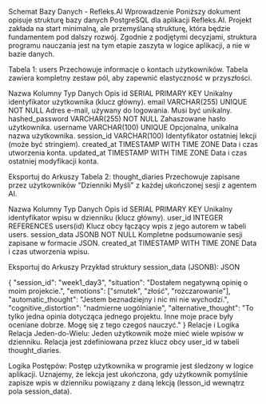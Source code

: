 Schemat Bazy Danych - Refleks.AI
Wprowadzenie
Poniższy dokument opisuje strukturę bazy danych PostgreSQL dla aplikacji Refleks.AI. Projekt zakłada na start minimalną, ale przemyślaną strukturę, która będzie fundamentem pod dalszy rozwój. Zgodnie z podjętymi decyzjami, struktura programu nauczania jest na tym etapie zaszyta w logice aplikacji, a nie w bazie danych.

Tabela 1: users
Przechowuje informacje o kontach użytkowników. Tabela zawiera kompletny zestaw pól, aby zapewnić elastyczność w przyszłości.

Nazwa Kolumny	Typ Danych	Opis
id	SERIAL PRIMARY KEY	Unikalny identyfikator użytkownika (klucz główny).
email	VARCHAR(255) UNIQUE NOT NULL	Adres e-mail, używany do logowania. Musi być unikalny.
hashed_password	VARCHAR(255) NOT NULL	Zahaszowane hasło użytkownika.
username	VARCHAR(100) UNIQUE	Opcjonalna, unikalna nazwa użytkownika.
session_id	VARCHAR(100)	Identyfikator ostatniej lekcji (może być stringiem).
created_at	TIMESTAMP WITH TIME ZONE	Data i czas utworzenia konta.
updated_at	TIMESTAMP WITH TIME ZONE	Data i czas ostatniej modyfikacji konta.

Eksportuj do Arkuszy
Tabela 2: thought_diaries
Przechowuje zapisane przez użytkowników "Dzienniki Myśli" z każdej ukończonej sesji z agentem AI.

Nazwa Kolumny	Typ Danych	Opis
id	SERIAL PRIMARY KEY	Unikalny identyfikator wpisu w dzienniku (klucz główny).
user_id	INTEGER REFERENCES users(id)	Klucz obcy łączący wpis z jego autorem w tabeli users.
session_data	JSONB NOT NULL	Kompletne podsumowanie sesji zapisane w formacie JSON.
created_at	TIMESTAMP WITH TIME ZONE	Data i czas utworzenia wpisu.

Eksportuj do Arkuszy
Przykład struktury session_data (JSONB):
JSON

{
  "session_id": "week1_day3",
  "situation": "Dostałem negatywną opinię o moim projekcie.",
  "emotions": ["smutek", "złość", "rozczarowanie"],
  "automatic_thought": "Jestem beznadziejny i nic mi nie wychodzi.",
  "cognitive_distortion": "nadmierne uogólnianie",
  "alternative_thought": "To tylko jedna opinia dotycząca jednego projektu. Inne moje prace były oceniane dobrze. Mogę się z tego czegoś nauczyć."
}
Relacje i Logika
Relacja Jeden-do-Wielu: Jeden użytkownik może mieć wiele wpisów w dzienniku. Relacja jest zdefiniowana przez klucz obcy user_id w tabeli thought_diaries.

Logika Postępów: Postęp użytkownika w programie jest śledzony w logice aplikacji. Uznajemy, że lekcja jest ukończona, gdy użytkownik pomyślnie zapisze wpis w dzienniku powiązany z daną lekcją (lesson_id wewnątrz pola session_data).